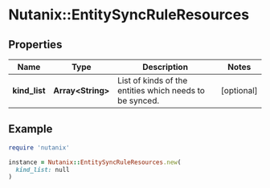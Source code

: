 # Nutanix::EntitySyncRuleResources

## Properties

| Name | Type | Description | Notes |
| ---- | ---- | ----------- | ----- |
| **kind_list** | **Array&lt;String&gt;** | List of kinds of the entities which needs to be synced. | [optional] |

## Example

```ruby
require 'nutanix'

instance = Nutanix::EntitySyncRuleResources.new(
  kind_list: null
)
```

